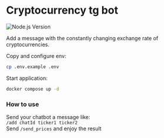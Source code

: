 # Cryptocurrency tg bot
![Node.js Version][node-version-image]

Add a message with the constantly changing exchange rate of cryptocurrencies.

Copy and configure env:
```bash
cp .env.example .env
```
Start application:
```bash
docker compose up -d
```

### How to use

Send your chatbot a message like: \
`/add chatId ticker1 ticker2` \
Send `/send_prices` and enjoy the result


[node-version-image]: https://img.shields.io/badge/dynamic/xml?color=success&label=node&query=%27%20%3E%3D%20%27&suffix=v20.0.0&url=https%3A%2F%2Fnodejs.org%2F
